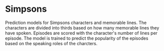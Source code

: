 # Simpsons
Prediction models for Simpsons characters and memorable lines. The characters are divided into thirds based on how many memorable lines they have spoken. Episodes are scored with the character's number of lines per episode. The model is trained to predict the popularity of the episodes based on the speaking roles of the charcters.
